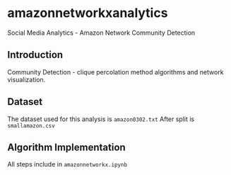 # amazonnetworkxanalytics
Social Media Analytics - Amazon Network Community Detection

## Introduction
Community Detection - clique percolation method algorithms and network visualization.

## Dataset
The dataset used for this analysis is `amazon0302.txt`
After split is `smallamazon.csv`

## Algorithm Implementation
All steps include in `amazonnetworkx.ipynb`







